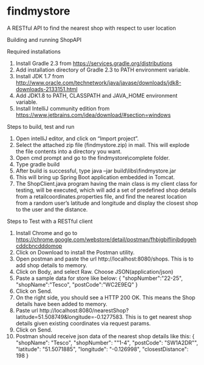 # findmystore
A RESTful API to find the nearest shop with respect to user location

Building and running ShopAPI

Required installations
1.	Install Gradle 2.3 from https://services.gradle.org/distributions
2.	Add installation directory of Gradle 2.3 to PATH environment variable.
3.	Install JDK 1.7 from http://www.oracle.com/technetwork/java/javase/downloads/jdk8-downloads-2133151.html
4.	Add JDK1.8 to PATH, CLASSPATH and JAVA_HOME environment variable.
5.	Install IntelliJ community edition from https://www.jetbrains.com/idea/download/#section=windows

Steps to build, test and run
1.	Open intelliJ editor, and click on “Import project”.
2.	Select the attached zip file (findmystore.zip) in mail. This will explode the file contents into a directory you want.
3.	Open cmd prompt and go to the findmystore\complete folder.
4.	Type gradle build
5.	After build is successful, type java –jar build\libs\findmystore.jar
6.	This will bring up Spring Boot application embedded in Tomcat.
7.	The ShopClient.java program having the main class is my client class for testing, will be executed, which will add a set of predefined shop details from a retailcoordinates.properties file, and find the nearest location from a random user’s latitude and longitude and display the closest shop to the user and the distance.

Steps to Test with a RESTful client
1.	Install Chrome and go to https://chrome.google.com/webstore/detail/postman/fhbjgbiflinjbdggehcddcbncdddomop
2.	Click on Download to install the Postman utility.
3.	Open postman and paste the url http://localhost:8080/shops. This is to add shop details to memory.
4.	Click on Body, and select Raw. Choose JSON(application/json)
5.	Paste a sample data for store like below:
{
    "shopNumber":"22-25",
    "shopName":"Tesco",
    "postCode":"WC2E9EQ"
}
6.	Click on Send.
7.	On the right side, you should see a HTTP 200 OK. This means the Shop details have been added to memory.
8.	Paste url http://localhost:8080/nearestShop?latitude=51.508749&longitude=-0.1277583. This is to get nearest shop details given existing coordinates via request params.
9.	Click on Send.
10.	Postman should receive json data of the nearest shop details like this:
{
  "shopName": "Tesco",
  "shopNumber": "\"1-4",
  "postCode": "SW1A2DR\"",
  "latitude": "51.5071885",
  "longitude": "-0.126998",
  "closestDistance": 198
}
